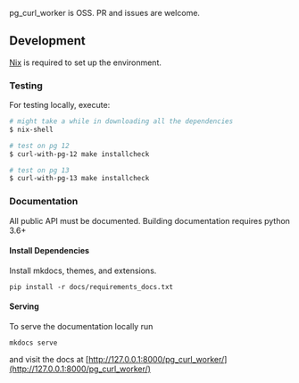 pg_curl_worker is OSS. PR and issues are welcome.


## Development

[Nix](https://nixos.org/download.html) is required to set up the environment.


### Testing
For testing locally, execute:

```bash
# might take a while in downloading all the dependencies
$ nix-shell

# test on pg 12
$ curl-with-pg-12 make installcheck

# test on pg 13
$ curl-with-pg-13 make installcheck
```

### Documentation

All public API must be documented. Building documentation requires python 3.6+


#### Install Dependencies

Install mkdocs, themes, and extensions.

```shell
pip install -r docs/requirements_docs.txt
```

#### Serving

To serve the documentation locally run

```shell
mkdocs serve
```

and visit the docs at [http://127.0.0.1:8000/pg_curl_worker/](http://127.0.0.1:8000/pg_curl_worker/)


